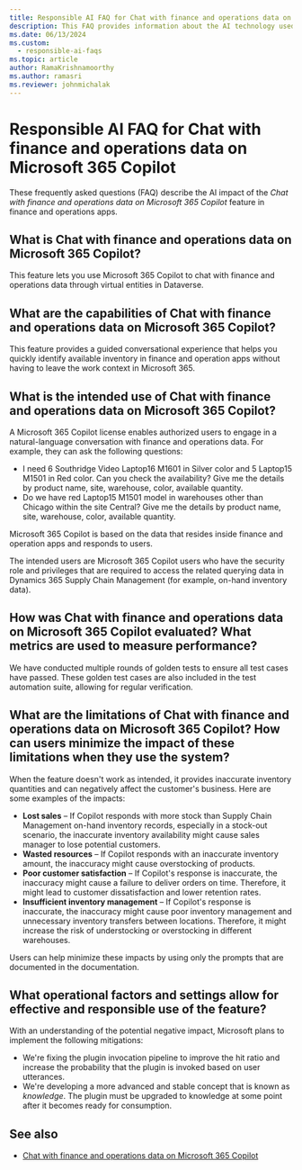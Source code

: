 ```yaml
---
title: Responsible AI FAQ for Chat with finance and operations data on Microsoft 365 Copilot
description: This FAQ provides information about the AI technology used in Chat with finance and operations data on Microsoft 365 Copilot, along with key considerations and details about how AI is used, how it was tested and evaluated, and any specific limitations.
ms.date: 06/13/2024
ms.custom: 
  - responsible-ai-faqs
ms.topic: article
author: RamaKrishnamoorthy
ms.author: ramasri
ms.reviewer: johnmichalak
---
```


# Responsible AI FAQ for Chat with finance and operations data on Microsoft 365 Copilot

These frequently asked questions (FAQ) describe the AI impact of the *Chat with finance and operations data on Microsoft 365 Copilot* feature in finance and operations apps.

## What is Chat with finance and operations data on Microsoft 365 Copilot?

This feature lets you use Microsoft 365 Copilot to chat with finance and operations data through virtual entities in Dataverse.

## What are the capabilities of Chat with finance and operations data on Microsoft 365 Copilot?

This feature provides a guided conversational experience that helps you quickly identify available inventory in finance and operation apps without having to leave the work context in Microsoft 365.

## What is the intended use of Chat with finance and operations data on Microsoft 365 Copilot?

A Microsoft 365 Copilot license enables authorized users to engage in a natural-language conversation with finance and operations data. For example, they can ask the following questions:

- I need 6 Southridge Video Laptop16 M1601 in Silver color and 5 Laptop15 M1501 in Red color. Can you check the availability? Give me the details by product name, site, warehouse, color, available quantity.
- Do we have red Laptop15 M1501 model in warehouses other than Chicago within the site Central? Give me the details by product name, site, warehouse, color, available quantity.

Microsoft 365 Copilot is based on the data that resides inside finance and operation apps and responds to users.

The intended users are Microsoft 365 Copilot users who have the security role and privileges that are required to access the related querying data in Dynamics 365 Supply Chain Management (for example, on-hand inventory data).

## How was Chat with finance and operations data on Microsoft 365 Copilot evaluated? What metrics are used to measure performance?

We have conducted multiple rounds of golden tests to ensure all test cases have passed. These golden test cases are also included in the test automation suite, allowing for regular verification.

## What are the limitations of Chat with finance and operations data on Microsoft 365 Copilot? How can users minimize the impact of these limitations when they use the system?

When the feature doesn't work as intended, it provides inaccurate inventory quantities and can negatively affect the customer's business. Here are some examples of the impacts:

- **Lost sales** – If Copilot responds with more stock than Supply Chain Management on-hand inventory records, especially in a stock-out scenario, the inaccurate inventory availability might cause sales manager to lose potential customers.
- **Wasted resources** – If Copilot responds with an inaccurate inventory amount, the inaccuracy might cause overstocking of products.
- **Poor customer satisfaction** – If Copilot's response is inaccurate, the inaccuracy might cause a failure to deliver orders on time. Therefore, it might lead to customer dissatisfaction and lower retention rates.
- **Insufficient inventory management** – If Copilot's response is inaccurate, the inaccuracy might cause poor inventory management and unnecessary inventory transfers between locations. Therefore, it might increase the risk of understocking or overstocking in different warehouses.

Users can help minimize these impacts by using only the prompts that are documented in the documentation.

## What operational factors and settings allow for effective and responsible use of the feature?

With an understanding of the potential negative impact, Microsoft plans to implement the following mitigations:

- We're fixing the plugin invocation pipeline to improve the hit ratio and increase the probability that the plugin is invoked based on user utterances.
- We're developing a more advanced and stable concept that is known as *knowledge*. The plugin must be upgraded to knowledge at some point after it becomes ready for consumption.

## See also

- [Chat with finance and operations data on Microsoft 365 Copilot](../../dev-itpro/m365-copilot/chat-with-fno-data-on-m365copilot.md)
